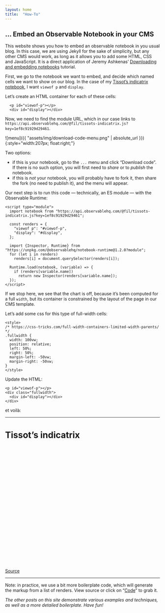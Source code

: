 ```yaml
---
layout: home
title:  "How-To"
---
```


## … Embed an Observable Notebook in your CMS

This website shows you how to embed an observable notebook in you usual blog. In this case, we are using Jekyll for the sake of simplicity, but any other CMS would work, as long as it allows you to add some HTML, CSS and JavaScript. It is a direct application of Jeremy Ashkenas’ [Downloading and embedding notebooks](https://beta.observablehq.com/@jashkenas/downloading-and-embedding-notebooks) tutorial.

First, we go to the notebook we want to embed, and decide which named cells we want to show on our blog. In the case of my [Tissot’s indicatrix notebook](https://beta.observablehq.com/@fil/tissots-indicatrix), I want 
`viewof p` and `display`.

Let’s create an HTML container for each of these cells: 

```
  <p id="viewof-p"></p>
  <div id="display"></div>
```

Now, we need to find the module URL, which in our case links to `https://api.observablehq.com/@fil/tissots-indicatrix.js?key=1ef8c91929d29461`.

![menu]({{ "assets/img/download-code-menu.png" | absolute_url }}){:style="width:207px; float:right;"} <!-- as you can see I don't know jekyll -->

Two options:
- if this is your notebook, go to the `...` menu and click “Download code”. If there is no such option, you will first need to _share_ or to _publish_ the notebook.
- if this is _not_ your notebook, you will probably have to fork it, then share the fork (no need to publish it), and the menu will appear.

Our next step is to run this code — technically, an ES module — with the Observable Runtime:

```
<script type="module">
  import notebook from "https://api.observablehq.com/@fil/tissots-indicatrix.js?key=1ef8c91929d29461";

  const renders = {
    "viewof p": "#viewof-p",
    "display": "#display",
  };

  import {Inspector, Runtime} from "https://unpkg.com/@observablehq/notebook-runtime@1.2.0?module";
  for (let i in renders)
    renders[i] = document.querySelector(renders[i]);

  Runtime.load(notebook, (variable) => {
    if (renders[variable.name])
      return new Inspector(renders[variable.name]);
  });
</script>
```

If we stop here, we see that the chart is off, because it’s been computed for a full `width`, but its container is constrained by the layout of the page in our CMS template. 

Let’s add some css for this type of full-width cells:

```
<style>
/* https://css-tricks.com/full-width-containers-limited-width-parents/ */
.fullwidth {
  width: 100vw;
  position: relative;
  left: 50%;
  right: 50%;
  margin-left: -50vw;
  margin-right: -50vw;
}
</style>
```

Update the HTML:
```
<p id="viewof-p"></p>
<div class="fullwidth">
  <div id="display"></div>
</div>
```

et voilà:


----

# Tissot’s indicatrix

<div id="visual"></div>

<script type="module">

  // NOTEBOOK CONFIGURATION
  import notebook from "https://api.observablehq.com/@fil/tissots-indicatrix.js?key=1ef8c91929d29461";

  const target = document.querySelector("#visual");
  const renders = {
    "viewof p": "p",
    "display": "div.fullwidth",
  };


  // BOILERPLATE
  import {Inspector, Runtime} from "https://unpkg.com/@observablehq/notebook-runtime@1.2.0?module";
  for (let i in renders) {
    let s = renders[i], a = s.match(/^\w+/);
    if (a) {
      renders[i] = document.createElement(a[0]);
      target.appendChild(renders[i]);
      if (a = s.match(/\.(\w+)$/))
        renders[i].className = a[1]; 
    }
    else
      renders[i] = document.querySelector(renders[i]);
  }
  Runtime.load(notebook, (variable) => {
    if (renders[variable.name]) {
      return new Inspector(renders[variable.name]);
    } else {
      // return true; // uncomment to run hidden cells
    }
  });
</script>


<style>
/* https://css-tricks.com/full-width-containers-limited-width-parents/ */
.fullwidth {
  width: 100vw;
  position: relative;
  left: 50%;
  right: 50%;
  margin-left: -50vw;
  margin-right: -50vw;
}
#visual { min-height: 40vw }
</style>

[Source](https://beta.observablehq.com/@fil/tissots-indicatrix)


----

Note: in practice, we use a bit more boilerplate code, which will generate the markup from a list of renders. View source or click on “[Code](./code)” to grab it.


_The other posts on this site demonstrate various examples and techniques, as well as a more detailed boilerplate. Have fun!_

> 